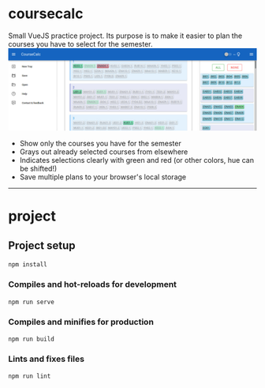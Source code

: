 # coursecalc

Small VueJS practice project. Its purpose is to make it easier to plan the courses you have to select for the semester.
![screenshot](screenshot.jpg)

-   Show only the courses you have for the semester
-   Grays out already selected courses from elsewhere
-   Indicates selections clearly with green and red (or other colors, hue can be shifted!)
-   Save multiple plans to your browser's local storage

---

# project

## Project setup

```
npm install
```

### Compiles and hot-reloads for development

```
npm run serve
```

### Compiles and minifies for production

```
npm run build
```

### Lints and fixes files

```
npm run lint
```
